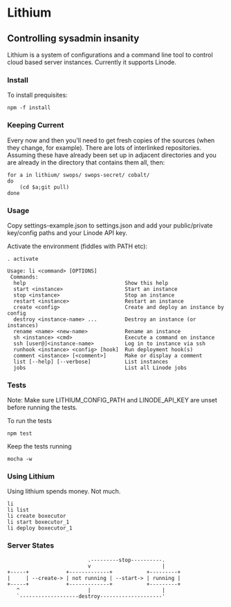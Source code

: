 # Lithium

## Controlling sysadmin insanity

Lithium is a system of configurations and a command line tool to 
control cloud based server instances. Currently it supports Linode.

### Install ###
To install prequisites:

    npm -f install

### Keeping Current ###

Every now and then you'll need to get fresh copies of the
sources (when they change, for example).  There are lots of
interlinked repositories.  Assuming these have already been set
up in adjacent directories and you are already in the directory
that contains them all, then:

    for a in lithium/ swops/ swops-secret/ cobalt/
    do
        (cd $a;git pull)
    done

### Usage ###

Copy settings-example.json to settings.json and add your public/private key/config paths and your Linode API key.

Activate the environment (fiddles with PATH etc):

    . activate

    Usage: li <command> [OPTIONS]
     Commands:
      help                                Show this help
      start <instance>                    Start an instance
      stop <instance>                     Stop an instance
      restart <instance>                  Restart an instance
      create <config>                     Create and deploy an instance by config
      destroy <instance-name> ...         Destroy an instance (or instances)
      rename <name> <new-name>            Rename an instance
      sh <instance> <cmd>                 Execute a command on instance
      ssh [user@]<instance-name>          Log in to instance via ssh
      runhook <instance> <config> [hook]  Run deployment hook(s)
      comment <instance> [<comment>]      Make or display a comment
      list [--help] [--verbose]           List instances
      jobs                                List all Linode jobs

### Tests ###

Note: Make sure LITHIUM\_CONFIG\_PATH and LINODE\_API\_KEY are unset before running the tests.

To run the tests

    npm test

Keep the tests running 

    mocha -w


### Using Lithium ###

Using lithium spends money.  Not much.

    li
    li list
    li create boxecutor
    li start boxecutor_1
    li deploy boxecutor_1

### Server States ###

                              .---------stop----------.
                              v                       |
    +-----+            +-------------+           +---------+
    |     | --create-> | not running | --start-> | running |
    +-----+            +-------------+           +---------+
       ^                      |                       |
       `-------------------destroy--------------------'
                            

